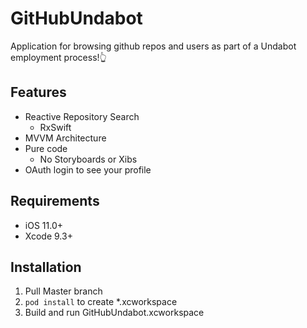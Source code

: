 
# GitHubUndabot

Application for browsing github repos and users as part of a Undabot employment process!👆


## Features

 - Reactive Repository Search
   - RxSwift
 - MVVM Architecture
 - Pure code
	 - No Storyboards or Xibs
 - OAuth login to see your profile

## Requirements

- iOS 11.0+
- Xcode 9.3+


## Installation

 1. Pull Master branch 
 2. `pod install` to create *.xcworkspace
 3. Build and run  GitHubUndabot.xcworkspace

